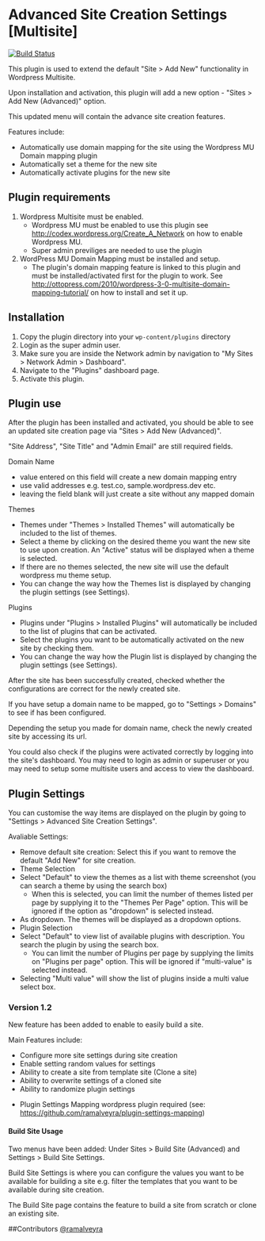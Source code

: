 # Advanced Site Creation Settings [Multisite]

[![Build Status](https://travis-ci.org/Link7/advanced-site-creation.png?branch=master)](https://travis-ci.org/Link7/advanced-site-creation)

This plugin is used to extend the default "Site > Add New" functionality in Wordpress Multisite.

Upon installation and activation, this plugin will add a new option - "Sites > Add New (Advanced)" option.

This updated menu will contain the advance site creation features.

Features include:
- Automatically use domain mapping for the site using the Wordpress MU Domain mapping plugin
- Automatically set a theme for the new site
- Automatically activate plugins for the new site

## Plugin requirements
1. Wordpress Multisite must be enabled.
    - Wordpress MU must be enabled to use this plugin see http://codex.wordpress.org/Create_A_Network on how to enable Wordpress MU.
    - Super admin previliges are needed to use the plugin
2. WordPress MU Domain Mapping must be installed and setup.
    - The plugin's domain mapping feature is linked to this plugin and must be installed/activated first for the plugin to work. See http://ottopress.com/2010/wordpress-3-0-multisite-domain-mapping-tutorial/ on how to install and set it up.

## Installation
1. Copy the plugin directory into your `wp-content/plugins` directory
2. Login as the super admin user.
3. Make sure you are inside the Network admin by navigation to "My Sites > Network Admin > Dashboard".
3. Navigate to the "Plugins" dashboard page.
3. Activate this plugin.

## Plugin use
After the plugin has been installed and activated, you should be able to see an updated site creation page via "Sites > Add New (Advanced)".

"Site Address", "Site Title" and "Admin Email" are still required fields.

Domain Name
- value entered on this field will create a new domain mapping entry
- use valid addresses e.g. test.co, sample.wordpress.dev etc.
- leaving the field blank will just create a site without any mapped domain

Themes
- Themes under "Themes > Installed Themes" will automatically be included to the list of themes.
- Select a theme by clicking on the desired theme you want the new site to use upon creation. An "Active" status will be displayed when a theme is selected.
- If there are no themes selected, the new site will use the default wordpress mu theme setup.
- You can change the way how the Themes list is displayed by changing the plugin settings (see Settings).

Plugins
- Plugins under "Plugins > Installed Plugins" will automatically be included to the list of plugins that can be activated.
- Select the plugins you want to be automatically activated on the new site by checking them.
- You can change the way how the Plugin list is displayed by changing the plugin settings (see Settings).

After the site has been successfully created, checked whether the configurations are correct for the newly created site.

If you have setup a domain name to be mapped, go to "Settings > Domains" to see if has been configured.

Depending the setup you made for domain name, check the newly created site by accessing its url.

You could also check if the plugins were activated correctly by logging into the site's dashboard. You may need to login as admin or superuser or you may need to setup some multisite users and access to view the dashboard.

## Plugin Settings
You can customise the way items are displayed on the plugin by going to "Settings > Advanced Site Creation Settings".

Avaliable Settings:
- Remove default site creation: Select this if you want to remove the default "Add New" for site creation.
- Theme Selection
 - Select "Default" to view the themes as a list with theme screenshot (you can search a theme by using the search box)
    - When this is selected, you can limit the number of themes listed per page by supplying it to the "Themes Per Page" option. This will be ignored if the option as "dropdown" is selected instead.
 - As dropdown. The themes will be displayed as a dropdown options.
- Plugin Selection
 - Select "Default" to view list of available plugins with description. You search the plugin by using the search box.
    - You can limit the number of Plugins per page by supplying the limits on "Plugins per page" option. This will be ignored if "multi-value" is selected instead.
 - Selecting "Multi value" will show the list of plugins inside a multi value select box.

### Version 1.2

New feature has been added to enable to easily build a site.

Main Features include:
* Configure more site settings during site creation
* Enable setting random values for settings
* Ability to create a site from template site (Clone a site)
* Ability to overwrite settings of a cloned site
* Ability to randomize plugin settings
 - Plugin Settings Mapping wordpress plugin required (see: https://github.com/ramalveyra/plugin-settings-mapping)

#### Build Site Usage
Two menus have been added:
Under Sites > Build Site (Advanced) and Settings > Build Site Settings.

Build Site Settings is where you can configure the values you want to be available for building a site e.g. filter the templates that you want to be available during site creation.

The Build Site page contains the feature to build a site from scratch or clone an existing site.


##Contributors
[@ramalveyra](https://github.com/ramalveyra)
